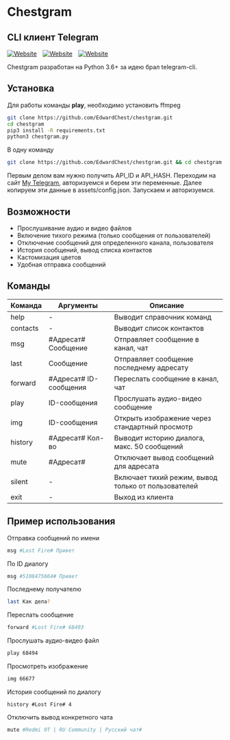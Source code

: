 # Chestgram
## CLI клиент Telegram
[![Website](https://edwardchest.pw/wp-content/uploads/2022/04/github_website.svg)](https://edwardchest.pw/chestgram)&emsp;[![Website](https://edwardchest.pw/wp-content/uploads/2022/04/github_release.svg)](https://github.com/EdwardChest/chestgram/releases)&emsp;[![Website](https://edwardchest.pw/wp-content/uploads/2022/04/github_docs.svg)](https://github.com/EdwardChest/chestgram/Wiki)

Chestgram разработан на Python 3.6+ за идею брал telegram-cli.
## Установка
Для работы команды **play**, необходимо установить ffmpeg
```sh
git clone https://github.com/EdwardChest/chestgram.git 
cd chestgram
pip3 install -R requirements.txt 
python3 chestgram.py
```
В одну команду
```sh
git clone https://github.com/EdwardChest/chestgram.git && cd chestgram && python3 -m pip install -r requirements.txt && python3 chestgram.py
```
Первым делом вам нужно получить API_ID и API_HASH.
Переходим на сайт [My Telegram](https://my.telegram.org/apps), авторизуемся и берем эти переменные.
Далее копируем эти данные в assets/config.json.
Запускаем и авторизуемся.
## Возможности

- Прослушивание аудио и видео файлов
- Включение тихого режима (только сообщения от пользователей)
- Отключение сообщений для определенного канала, пользователя
- История сообщений, вывод списка контактов
- Кастомизация цветов
- Удобная отправка сообщений
## Команды

| Команда | Аргументы | Описание |
| ------ | ------ | ------ |
| help | - | Выводит справочник команд |
| contacts | - | Выводит список контактов |
| msg | #Адресат# Сообщение | Отправляет сообщение в канал, чат |
| last | Сообщение | Отправляет сообщение последнему адресату |
| forward | #Адресат# ID-сообщения | Переслать сообщение в канал, чат |
| play | ID-сообщения | Прослушать аудио-видео сообщение|
| img | ID-сообщения | Открыть изображение через стандартный просмотр |
| history | #Адресат# Кол-во | Выводит историю диалога, макс. 50 сообщений |
| mute | #Адресат# | Отключает вывод сообщений для адресата |
| silent | - | Включает тихий режим, вывод только от пользователей |
| exit | - | Выход из клиента |

## Пример использования
Отправка сообщений по имени
```sh
msg #Lost Fire# Привет
```
По ID диалогу
```sh
msg #5108475664# Привет
```
Последнему получателю
```sh
last Как дела?
```

Переслать сообщение

```sh
forward #Lost Fire# 68493
```

Прослушать аудио-видео файл
```sh
play 68494
```

Просмотреть изображение
```sh
img 66677
```

История сообщений по диалогу
```
history #Lost Fire# 4
```

Отключить вывод конкретного чата
```sh
mute #Redmi 9T | RU Community | Русский чат#
```
